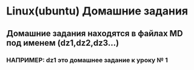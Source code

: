 # Linux(ubuntu) Домашние задания
## Домашние задания находятся в файлах MD под именем (dz1,dz2,dz3...)
### НАПРИМЕР: dz1 это домашнее задание к уроку № 1
